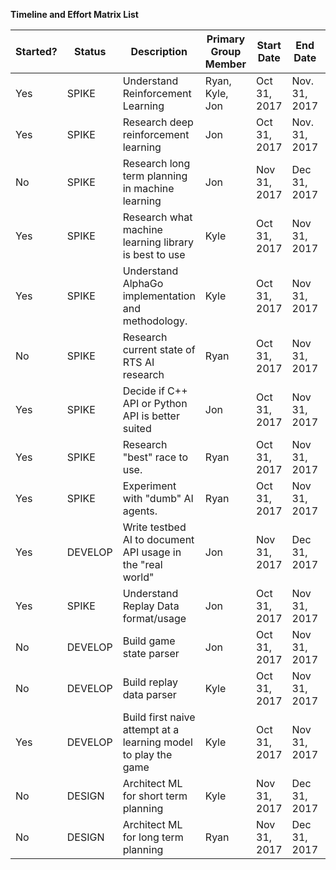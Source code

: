 **Timeline and Effort Matrix List**

 | Started? | Status | Description | Primary Group Member | Start Date | End Date | Ryan's Effort | Kyle's Effort | Jon's Effort |
 | -------- | ------ | ----------- | -------------------- | ---------- | -------- | ------------- | ------------- | ------------ |
 | Yes | SPIKE | Understand Reinforcement Learning | Ryan, Kyle, Jon | Oct 31, 2017 | Nov. 31, 2017 | 33.33% | 33.33% | 33.33% |
 | Yes  | SPIKE | Research deep reinforcement learning | Jon | Oct 31, 2017 | Nov. 31, 2017 | 10% | 10% | 80% |
 | No | SPIKE | Research long term planning in machine learning | Jon | Nov 31, 2017 | Dec 31, 2017 | 10% | 10% | 80% |
 | Yes | SPIKE | Research what machine learning library is best to use | Kyle | Oct 31, 2017 | Nov 31, 2017 | 5% | 90% | 5% |
 | Yes | SPIKE | Understand AlphaGo implementation and methodology. | Kyle | Oct 31, 2017 | Nov 31, 2017 | 15% | 70% | 15% |
 | No | SPIKE | Research current state of RTS AI research | Ryan | Oct 31, 2017 | Nov 31, 2017 | 80% | 10% | 10% |
 | Yes | SPIKE | Decide if C++ API or Python API is better suited   | Jon | Oct 31, 2017 | Nov 31, 2017 | 15% | 15% | 70% |
 | Yes | SPIKE | Research "best" race to use. | Ryan | Oct 31, 2017 | Nov 31, 2017 | 70% | 15% | 15% |
 | Yes | SPIKE | Experiment with "dumb" AI agents. | Ryan | Oct 31, 2017 | Nov 31, 2017 | 65% | 10% | 25% |
 | Yes | DEVELOP | Write testbed AI to document API usage in the "real world" | Jon | Nov 31, 2017 | Dec 31, 2017 | 10% | 10% | 80% |
 | Yes | SPIKE | Understand Replay Data format/usage | Jon | Oct 31, 2017 | Nov 31, 2017 | 10% | 10% | 80% |
 | No | DEVELOP | Build game state parser | Jon | Oct 31, 2017 | Nov 31, 2017 | 5% | 5% | 90% |
 | No | DEVELOP | Build replay data parser | Kyle | Oct 31, 2017 | Nov 31, 2017 | 5% | 90% | 5% |
 | Yes | DEVELOP | Build first naive attempt at a learning model to play the game | Kyle | Oct 31, 2017 | Nov 31, 2017 | 15% | 70% | 15% |
 | No | DESIGN | Architect ML for short term planning | Kyle | Nov 31, 2017 | Dec 31, 2017 | 15% | 70% | 15% |
 | No | DESIGN | Architect ML for long term planning | Ryan | Nov 31, 2017 | Dec 31, 2017 | 70% | 15% | 15% |
